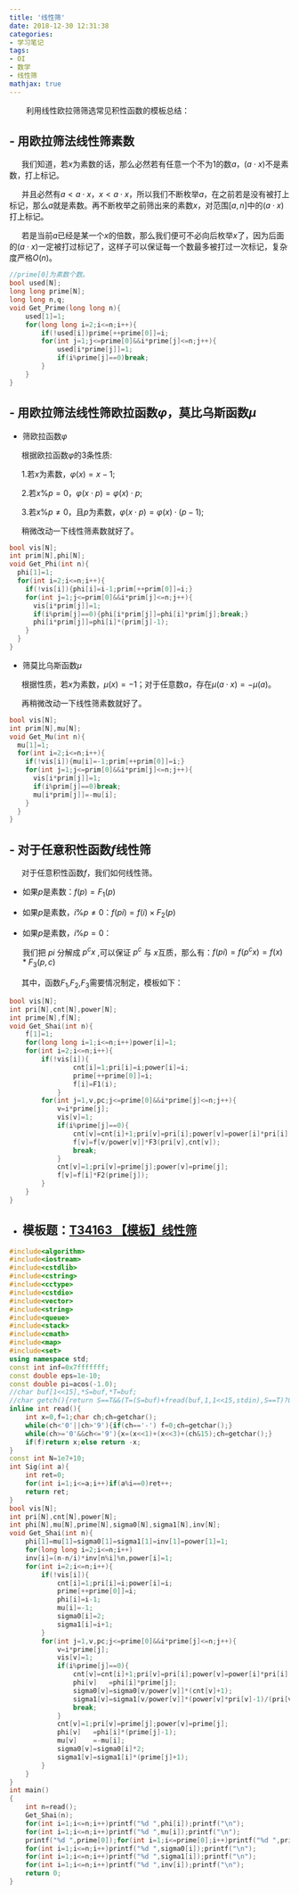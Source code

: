 ```yaml
---
title: '线性筛'
date: 2018-12-30 12:31:38
categories:
- 学习笔记
tags:
- OI
- 数学
- 线性筛
mathjax: true
---
```


$\ \ \ \ \ \ \ \,$利用线性欧拉筛筛选常见积性函数的模板总结：

<!-- more -->

## - 用欧拉筛法线性筛素数

$\ \ \ \ \ \,$我们知道，若$x$为素数的话，那么必然若有任意一个不为$1$的数$a$，$(a\cdot x)$不是素数，打上标记。

$\ \ \ \ \ \,$并且必然有$a<a\cdot x$，$x<a\cdot x$，所以我们不断枚举$a$，在之前若是没有被打上标记，那么$a$就是素数。再不断枚举之前筛出来的素数$x$，对范围$[a,n]$中的$(a\cdot x)$打上标记。

$\ \ \ \ \ \,$若是当前$a$已经是某一个$x$的倍数，那么我们便可不必向后枚举$x$了，因为后面的$(a\cdot x)$一定被打过标记了，这样子可以保证每一个数最多被打过一次标记，复杂度严格$O(n)$。

``` cpp
//prime[0]为素数个数。
bool used[N];
long long prime[N];
long long n,q;
void Get_Prime(long long n){
	used[1]=1;
	for(long long i=2;i<=n;i++){
		if(!used[i])prime[++prime[0]]=i;
		for(int j=1;j<=prime[0]&&i*prime[j]<=n;j++){
			used[i*prime[j]]=1;
			if(i%prime[j]==0)break;
		} 
	}
}
```

## - 用欧拉筛法线性筛欧拉函数$\varphi$，莫比乌斯函数$\mu$

- 筛欧拉函数$\varphi$

$\ \ \ \ \ \,$根据欧拉函数$\varphi$的3条性质:

$\ \ \ \ \ \,1$.若$x$为素数，$\varphi(x)=x-1$;
  
$\ \ \ \ \ \,2$.若$x\%p=0$，$\varphi(x\cdot p)=\varphi(x)\cdot p$;
  
$\ \ \ \ \ \,3$.若$x\%p\neq 0$，且$p$为素数，$\varphi(x\cdot p)=\varphi(x)\cdot (p-1)$;

$\ \ \ \ \ \,$稍微改动一下线性筛素数就好了。

``` cpp
bool vis[N];
int prim[N],phi[N];
void Get_Phi(int n){
  phi[1]=1;
  for(int i=2;i<=n;i++){
    if(!vis[i]){phi[i]=i-1;prim[++prim[0]]=i;}
    for(int j=1;j<=prim[0]&&i*prim[j]<=n;j++){
      vis[i*prim[j]]=1;
      if(i%prim[j]==0){phi[i*prim[j]]=phi[i]*prim[j];break;}
      phi[i*prim[j]]=phi[i]*(prim[j]-1);
    }
  }
}
```

- 筛莫比乌斯函数$\mu$

$\ \ \ \ \ \,$根据性质，若$x$为素数，$\mu(x)=-1$；对于任意数$a$，存在$\mu(a\cdot x)=-\mu(a)$。

$\ \ \ \ \ \,$再稍微改动一下线性筛素数就好了。

``` cpp
bool vis[N];
int prim[N],mu[N];
void Get_Mu(int n){
  mu[1]=1;
  for(int i=2;i<=n;i++){
    if(!vis[i]){mu[i]=-1;prim[++prim[0]]=i;}
    for(int j=1;j<=prim[0]&&i*prim[j]<=n;j++){
      vis[i*prim[j]]=1;
      if(i%prim[j]==0)break;
      mu[i*prim[j]]=-mu[i];
    }
  }
}
```

## - 对于任意积性函数$f$线性筛
 
$\ \ \ \ \ \,$对于任意积性函数$f$，我们如何线性筛。

- 如果$p$是素数：$f(p)=F_1(p)$

- 如果$p$是素数，$i\%p\neq0$：$f(pi)=f(i)\times F_2(p)$

- 如果$p$是素数，$i\%p=0$：
  
  我们把 $pi$ 分解成 $p^cx$ ,可以保证 $p^c$ 与 $x$互质，那么有：$f(pi)=f(p^cx)=f(x)*F_3(p,c)$
  
$\ \ \ \ \ \,$其中，函数$F_1$,$F_2$,$F_3$需要情况制定，模板如下：

``` cpp
bool vis[N];
int pri[N],cnt[N],power[N];
int prime[N],f[N];
void Get_Shai(int n){
	f[1]=1;
	for(long long i=1;i<=n;i++)power[i]=1;
    for(int i=2;i<=n;i++){
        if(!vis[i]){
                cnt[i]=1;pri[i]=i;power[i]=i;
                prime[++prime[0]]=i;
                f[i]=F1(i);
            }
        for(int j=1,v,pc;j<=prime[0]&&i*prime[j]<=n;j++){
            v=i*prime[j];
            vis[v]=1;
            if(i%prime[j]==0){
                cnt[v]=cnt[i]+1;pri[v]=pri[i];power[v]=power[i]*pri[i];
                f[v]=f[v/power[v]]*F3(pri[v],cnt[v]);
                break;
            }
            cnt[v]=1;pri[v]=prime[j];power[v]=prime[j];
            f[v]=f[i]*F2(prime[j]);
        }
    }
}

```
- ## 模板题：[T34163 【模板】线性筛](https://www.luogu.org/problemnew/show/T34163)

``` cpp
#include<algorithm>
#include<iostream>
#include<cstdlib>
#include<cstring>
#include<cctype>
#include<cstdio>
#include<vector>
#include<string>
#include<queue>
#include<stack>
#include<cmath>
#include<map>
#include<set>
using namespace std;
const int inf=0x7fffffff;
const double eps=1e-10;
const double pi=acos(-1.0);
//char buf[1<<15],*S=buf,*T=buf;
//char getch(){return S==T&&(T=(S=buf)+fread(buf,1,1<<15,stdin),S==T)?0:*S++;}
inline int read(){
	int x=0,f=1;char ch;ch=getchar();
	while(ch<'0'||ch>'9'){if(ch=='-') f=0;ch=getchar();}
	while(ch>='0'&&ch<='9'){x=(x<<1)+(x<<3)+(ch&15);ch=getchar();}
	if(f)return x;else return -x;
}
const int N=1e7+10;
int Sig(int a){
	int ret=0;
	for(int i=1;i<=a;i++)if(a%i==0)ret++;
	return ret;
}
bool vis[N];
int pri[N],cnt[N],power[N];
int phi[N],mu[N],prime[N],sigma0[N],sigma1[N],inv[N];
void Get_Shai(int n){
	phi[1]=mu[1]=sigma0[1]=sigma1[1]=inv[1]=power[1]=1;
	for(long long i=2;i<=n;i++)
    inv[i]=(n-n/i)*inv[n%i]%n,power[i]=1;
    for(int i=2;i<=n;i++){
        if(!vis[i]){
            cnt[i]=1;pri[i]=i;power[i]=i;
            prime[++prime[0]]=i;
            phi[i]=i-1;
            mu[i]=-1;
            sigma0[i]=2;
            sigma1[i]=i+1;
        }
        for(int j=1,v,pc;j<=prime[0]&&i*prime[j]<=n;j++){
            v=i*prime[j];
            vis[v]=1;
            if(i%prime[j]==0){
                cnt[v]=cnt[i]+1;pri[v]=pri[i];power[v]=power[i]*pri[i];
                phi[v]   =phi[i]*prime[j];
                sigma0[v]=sigma0[v/power[v]]*(cnt[v]+1);
                sigma1[v]=sigma1[v/power[v]]*(power[v]*pri[v]-1)/(pri[v]-1);
                break;
            }
            cnt[v]=1;pri[v]=prime[j];power[v]=prime[j];
            phi[v]   =phi[i]*(prime[j]-1);
            mu[v]    =-mu[i];
            sigma0[v]=sigma0[i]*2;
            sigma1[v]=sigma1[i]*(prime[j]+1);
        }
    }
}
int main()
{
	int n=read();
	Get_Shai(n);
	for(int i=1;i<=n;i++)printf("%d ",phi[i]);printf("\n");
	for(int i=1;i<=n;i++)printf("%d ",mu[i]);printf("\n");
	printf("%d ",prime[0]);for(int i=1;i<=prime[0];i++)printf("%d ",prime[i]);printf("\n");
	for(int i=1;i<=n;i++)printf("%d ",sigma0[i]);printf("\n");
	for(int i=1;i<=n;i++)printf("%d ",sigma1[i]);printf("\n");
	for(int i=1;i<=n;i++)printf("%d ",inv[i]);printf("\n");
	return 0;
}

```